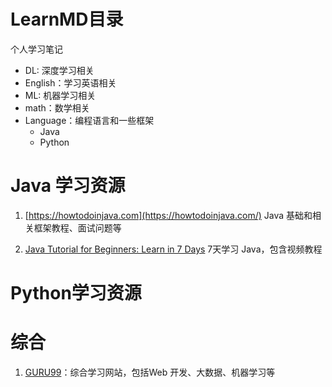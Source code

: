# LearnMD目录
个人学习笔记
- DL: 深度学习相关
- English：学习英语相关
- ML: 机器学习相关
- math：数学相关
- Language：编程语言和一些框架
  - Java
  - Python



# Java 学习资源

1. [https://howtodoinjava.com](https://howtodoinjava.com/) Java 基础和相关框架教程、面试问题等

2. [Java Tutorial for Beginners: Learn in 7 Days](<https://www.guru99.com/java-tutorial.html>)  7天学习 Java，包含视频教程



# Python学习资源





# 综合

1. [GURU99]([https://www.guru99.com](https://www.guru99.com/))：综合学习网站，包括Web 开发、大数据、机器学习等